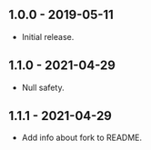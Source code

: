 ## 1.0.0 - 2019-05-11

* Initial release.

## 1.1.0 - 2021-04-29

* Null safety.

## 1.1.1 - 2021-04-29

* Add info about fork to README.
